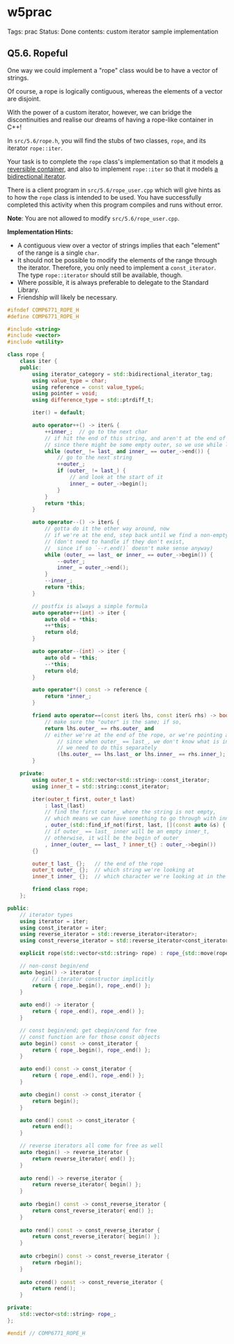 # w5prac

Tags: prac
Status: Done
contents: custom iterator sample implementation

## Q5.6. Ropeful

One way we could implement a "rope" class would be to have a vector of strings.

Of course, a rope is logically contiguous, whereas the elements of a vector are disjoint.

With the power of a custom iterator, however, we can bridge the discontinuities and realise our dreams of having a rope-like container in C++!

In `src/5.6/rope.h`, you will find the stubs of two classes, `rope`, and its iterator `rope::iter`.

Your task is to complete the `rope` class's implementation so that it models [a reversible container](https://en.cppreference.com/w/cpp/named_req/ReversibleContainer), and also to implement `rope::iter` so that it models [a bidirectional iterator](https://en.cppreference.com/w/cpp/named_req/BidirectionalIterator).

There is a client program in `src/5.6/rope_user.cpp` which will give hints as to how the `rope` class is intended to be used. You have successfully completed this activity when this program compiles and runs without error.

**Note**: You are not allowed to modify `src/5.6/rope_user.cpp`.

**Implementation Hints:**

- A contiguous view over a vector of strings implies that each "element" of the range is a single `char`.
- It should not be possible to modify the elements of the range through the iterator. Therefore, you only need to implement a `const_iterator`. The type `rope::iterator` should still be available, though.
- Where possible, it is always preferable to delegate to the Standard Library.
- Friendship will likely be necessary.

```cpp
#ifndef COMP6771_ROPE_H
#define COMP6771_ROPE_H

#include <string>
#include <vector>
#include <utility>

class rope {
	class iter {
	public:
		using iterator_category = std::bidirectional_iterator_tag;
		using value_type = char;
		using reference = const value_type&;
		using pointer = void;
		using difference_type = std::ptrdiff_t;

		iter() = default;

		auto operator++() -> iter& {
			++inner_;  // go to the next char
			// if hit the end of this string, and aren't at the end of the rope
			// since there might be some empty outer, so we use while loop here
			while (outer_ != last_ and inner_ == outer_->end()) {
				// go to the next string
				++outer_;
				if (outer_ != last_) {
					// and look at the start of it
					inner_ = outer_->begin();
				}
			}
			return *this;
		}

		auto operator--() -> iter& {
			// gotta do it the other way around, now
			// if we're at the end, step back until we find a non-empty string
			// (don't need to handle if they don't exist,
			//  since if so `--r.end()` doesn't make sense anyway)
			while (outer_ == last_ or inner_ == outer_->begin()) {
				--outer_;
				inner_ = outer_->end();
			}
			--inner_;
			return *this;
		}

		// postfix is always a simple formula
		auto operator++(int) -> iter {
			auto old = *this;
			++*this;
			return old;
		}

		auto operator--(int) -> iter {
			auto old = *this;
			--*this;
			return old;
		}

		auto operator*() const -> reference {
			return *inner_;
		}

		friend auto operator==(const iter& lhs, const iter& rhs) -> bool {
			// make sure the "outer" is the same; if so,
			return lhs.outer_ == rhs.outer_ and
			// either we're at the end of the rope, or we're pointing at the same char
				// since when outer_ == last_, we don't know what is inner_ then,
				// we need to do this separately
				(lhs.outer_ == lhs.last_ or lhs.inner_ == rhs.inner_);
		}

	private:
		using outer_t = std::vector<std::string>::const_iterator;
		using inner_t = std::string::const_iterator;

		iter(outer_t first, outer_t last)
			: last_(last)
			// find the first outer_ where the string is not empty, 
			// which means we can have something to go through with inner_
			, outer_(std::find_if_not(first, last, [](const auto &s) { return s.empty(); }))
			// if outer_ == last_ inner will be an empty inner_t,
			// otherwise, it will be the begin of outer_
			, inner_(outer_ == last_ ? inner_t{} : outer_->begin())
		{}

		outer_t last_ {};	// the end of the rope
		outer_t outer_ {};	// which string we're looking at
		inner_t inner_ {};	// which character we're looking at in the string

		friend class rope;
	};

public:
	// iterator types
	using iterator = iter;
	using const_iterator = iter;
	using reverse_iterator = std::reverse_iterator<iterator>;
	using const_reverse_iterator = std::reverse_iterator<const_iterator>;

	explicit rope(std::vector<std::string> rope) : rope_{std::move(rope)} {}

	// non-const begin/end
	auto begin() -> iterator {
		// call iterator constructor implicitly
		return { rope_.begin(), rope_.end() };
	}
	
	auto end() -> iterator {
		return { rope_.end(), rope_.end() };
	}

	// const begin/end; get cbegin/cend for free
	// const function are for those const objects
	auto begin() const -> const_iterator {
		return { rope_.begin(), rope_.end() };
	}

	auto end() const -> const_iterator {
		return { rope_.end(), rope_.end() };
	}

	auto cbegin() const -> const_iterator {
		return begin();
	}

	auto cend() const -> const_iterator {
		return end();
	}

	// reverse iterators all come for free as well
	auto rbegin() -> reverse_iterator {
		return reverse_iterator{ end() };
	}
	
	auto rend() -> reverse_iterator {
		return reverse_iterator{ begin() };
	}
	
	auto rbegin() const -> const_reverse_iterator {
		return const_reverse_iterator{ end() };
	}
	
	auto rend() const -> const_reverse_iterator {
		return const_reverse_iterator{ begin() };
	}
	
	auto crbegin() const -> const_reverse_iterator {
		return rbegin();
	}
	
	auto crend() const -> const_reverse_iterator {
		return rend();
	}

private:
	std::vector<std::string> rope_;
};

#endif // COMP6771_ROPE_H

```